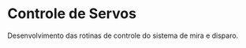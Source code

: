 Controle de Servos
=============================

Desenvolvimento das rotinas de controle do sistema de mira e disparo.
